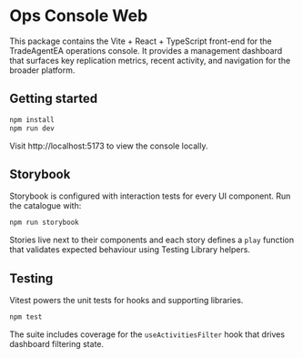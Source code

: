 # Ops Console Web

This package contains the Vite + React + TypeScript front-end for the TradeAgentEA operations console. It provides a management dashboard that surfaces key replication metrics, recent activity, and navigation for the broader platform.

## Getting started

```bash
npm install
npm run dev
```

Visit http://localhost:5173 to view the console locally.

## Storybook

Storybook is configured with interaction tests for every UI component. Run the catalogue with:

```bash
npm run storybook
```

Stories live next to their components and each story defines a `play` function that validates expected behaviour using Testing Library helpers.

## Testing

Vitest powers the unit tests for hooks and supporting libraries.

```bash
npm test
```

The suite includes coverage for the `useActivitiesFilter` hook that drives dashboard filtering state.
